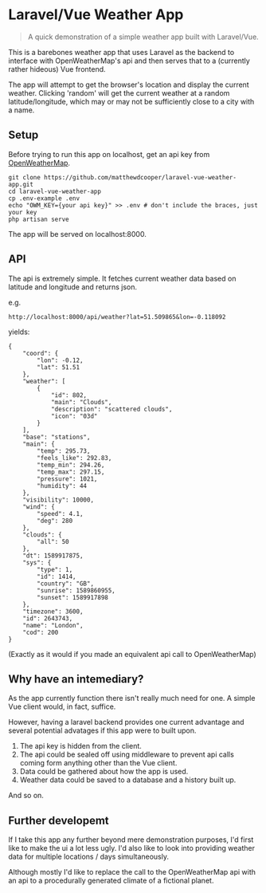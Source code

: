 # Laravel/Vue Weather App

> A quick demonstration of a simple weather app built with Laravel/Vue.

This is a barebones weather app that uses Laravel as the backend to interface with OpenWeatherMap's api and then serves that to a (currently rather hideous) Vue frontend.

The app will attempt to get the browser's location and display the current weather. Clicking 'random' will get the current weather at a random latitude/longitude, which may or may not be sufficiently close to a city with a name.


## Setup

Before trying to run this app on localhost, get an api key from [OpenWeatherMap](https://openweathermap.org).

    git clone https://github.com/matthewdcooper/laravel-vue-weather-app.git
    cd laravel-vue-weather-app
    cp .env-example .env
    echo "OWM_KEY={your api key}" >> .env # don't include the braces, just your key
    php artisan serve

The app will be served on localhost:8000.


## API

The api is extremely simple. It fetches current weather data based on latitude and longitude and returns json.

e.g.

    http://localhost:8000/api/weather?lat=51.509865&lon=-0.118092

yields:

    {
        "coord": {
            "lon": -0.12,
            "lat": 51.51
        },
        "weather": [
            {
                "id": 802,
                "main": "Clouds",
                "description": "scattered clouds",
                "icon": "03d"
            }
        ],
        "base": "stations",
        "main": {
            "temp": 295.73,
            "feels_like": 292.83,
            "temp_min": 294.26,
            "temp_max": 297.15,
            "pressure": 1021,
            "humidity": 44
        },
        "visibility": 10000,
        "wind": {
            "speed": 4.1,
            "deg": 280
        },
        "clouds": {
            "all": 50
        },
        "dt": 1589917875,
        "sys": {
            "type": 1,
            "id": 1414,
            "country": "GB",
            "sunrise": 1589860955,
            "sunset": 1589917898
        },
        "timezone": 3600,
        "id": 2643743,
        "name": "London",
        "cod": 200
    }

(Exactly as it would if you made an equivalent api call to OpenWeatherMap)


## Why have an intemediary?

As the app currently function there isn't really much need for one. A simple Vue client would, in fact, suffice.

However, having a laravel backend provides one current advantage and several potential advatages if this app were to built upon.

1) The api key is hidden from the client.
2) The api could be sealed off using middleware to prevent api calls coming form anything other than the Vue client.
3) Data could be gathered about how the app is used.
4) Weather data could be saved to a database and a history built up.

And so on.


## Further developemt

If I take this app any further beyond mere demonstration purposes, I'd first like to make the ui a lot less ugly. I'd also like to look into providing weather data for multiple locations / days simultaneously.

Although mostly I'd like to replace the call to the OpenWeatherMap api with an api to a procedurally generated climate of a fictional planet.